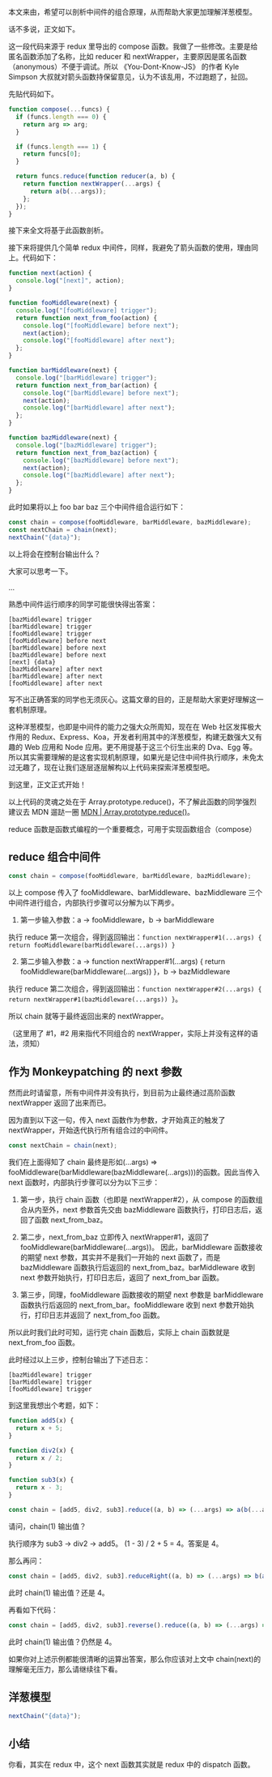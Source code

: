 本文来由，希望可以剖析中间件的组合原理，从而帮助大家更加理解洋葱模型。

话不多说，正文如下。

这一段代码来源于 redux 里导出的 compose 函数。我做了一些修改。主要是给匿名函数添加了名称，比如 reducer 和 nextWrapper，主要原因是匿名函数（anonymous）不便于调试。所以 《You-Dont-Know-JS》 的作者 Kyle Simpson 大叔就对箭头函数持保留意见，认为不该乱用，不过跑题了，扯回。

先贴代码如下。

```js
function compose(...funcs) {
  if (funcs.length === 0) {
    return arg => arg;
  }

  if (funcs.length === 1) {
    return funcs[0];
  }

  return funcs.reduce(function reducer(a, b) {
    return function nextWrapper(...args) {
      return a(b(...args));
    };
  });
}
```

接下来全文将基于此函数剖析。

接下来将提供几个简单 redux 中间件，同样，我避免了箭头函数的使用，理由同上。代码如下：

```js
function next(action) {
  console.log("[next]", action);
}

function fooMiddleware(next) {
  console.log("[fooMiddleware] trigger");
  return function next_from_foo(action) {
    console.log("[fooMiddleware] before next");
    next(action);
    console.log("[fooMiddleware] after next");
  };
}

function barMiddleware(next) {
  console.log("[barMiddleware] trigger");
  return function next_from_bar(action) {
    console.log("[barMiddleware] before next");
    next(action);
    console.log("[barMiddleware] after next");
  };
}

function bazMiddleware(next) {
  console.log("[bazMiddleware] trigger");
  return function next_from_baz(action) {
    console.log("[bazMiddleware] before next");
    next(action);
    console.log("[bazMiddleware] after next");
  };
}
```

此时如果将以上 foo bar baz 三个中间件组合运行如下：

```js
const chain = compose(fooMiddleware, barMiddleware, bazMiddleware);
const nextChain = chain(next);
nextChain("{data}");
```

以上将会在控制台输出什么？

大家可以思考一下。

...

熟悉中间件运行顺序的同学可能很快得出答案：

```
[bazMiddleware] trigger
[barMiddleware] trigger
[fooMiddleware] trigger
[fooMiddleware] before next
[barMiddleware] before next
[bazMiddleware] before next
[next] {data}
[bazMiddleware] after next
[barMiddleware] after next
[fooMiddleware] after next
```

写不出正确答案的同学也无须灰心。这篇文章的目的，正是帮助大家更好理解这一套机制原理。

这种洋葱模型，也即是中间件的能力之强大众所周知，现在在 Web 社区发挥极大作用的 Redux、Express、Koa，开发者利用其中的洋葱模型，构建无数强大又有趣的 Web 应用和 Node 应用。更不用提基于这三个衍生出来的 Dva、Egg 等。 所以其实需要理解的是这套实现机制原理，如果光是记住中间件执行顺序，未免太过无趣了，现在让我们逐层逐层解构以上代码来探索洋葱模型吧。

到这里，正文正式开始！

以上代码的灵魂之处在于 Array.prototype.reduce()，不了解此函数的同学强烈建议去 MDN 遛跶一圈 [MDN | Array.prototype.reduce()](https://developer.mozilla.org/zh-CN/docs/Web/JavaScript/Reference/Global_Objects/Array/Reduce)。

reduce 函数是函数式编程的一个重要概念，可用于实现函数组合（compose）

## reduce 组合中间件

```js
const chain = compose(fooMiddleware, barMiddleware, bazMiddleware);
```

以上 compose 传入了 fooMiddleware、barMiddleware、bazMiddleware 三个中间件进行组合，内部执行步骤可以分解为以下两步。

1. 第一步输入参数：a -> fooMiddleware，b -> barMiddleware

执行 reduce 第一次组合，得到返回输出：`function nextWrapper#1(...args) { return fooMiddleware(barMiddleware(...args)) }`

2. 第二步输入参数：a -> function nextWrapper#1(...args) { return fooMiddleware(barMiddleware(...args)) }，b -> bazMiddleware

执行 reduce 第二次组合，得到返回输出：`function nextWrapper#2(...args) { return nextWrapper#1(bazMiddleware(...args)) }`。

所以 chain 就等于最终返回出来的 nextWrapper。

（这里用了 #1，#2 用来指代不同组合的 nextWrapper，实际上并没有这样的语法，须知）

## 作为 Monkeypatching 的 next 参数

然而此时请留意，所有中间件并没有执行，到目前为止最终通过高阶函数 nextWrapper 返回了出来而已。

因为直到以下这一句，传入 next 函数作为参数，才开始真正的触发了 nextWrapper，开始迭代执行所有组合过的中间件。

```js
const nextChain = chain(next);
```

我们在上面得知了 chain 最终是形如(...args) => fooMiddleware(barMiddleware(bazMiddleware(...args)))的函数。因此当传入 next 函数时，内部执行步骤可以分为以下三步：

1. 第一步，执行 chain 函数（也即是 nextWrapper#2），从 compose 的函数组合从内至外，next 参数首先交由 bazMiddleware 函数执行，打印日志后，返回了函数 next_from_baz。

2. 第二步，next_from_baz 立即传入 nextWrapper#1，返回了 fooMiddleware(barMiddleware(...args))。 因此，barMiddleware 函数接收的期望 next 参数，其实并不是我们一开始的 next 函数了，而是 bazMiddleware 函数执行后返回的 next_from_baz。barMiddleware 收到 next 参数开始执行，打印日志后，返回了 next_from_bar 函数。

3. 第三步，同理，fooMiddleware 函数接收的期望 next 参数是 barMiddleware 函数执行后返回的 next_from_bar。fooMiddleware 收到 next 参数开始执行，打印日志并返回了 next_from_foo 函数。

所以此时我们此时可知，运行完 chain 函数后，实际上 chain 函数就是 next_from_foo 函数。

此时经过以上三步，控制台输出了下述日志：

```
[bazMiddleware] trigger
[barMiddleware] trigger
[fooMiddleware] trigger
```

到这里我想出个考题，如下：

```js
function add5(x) {
  return x + 5;
}

function div2(x) {
  return x / 2;
}

function sub3(x) {
  return x - 3;
}

const chain = [add5, div2, sub3].reduce((a, b) => (...args) => a(b(...args)));
```

请问，chain(1) 输出值？

执行顺序为 sub3 -> div2 -> add5。 (1 - 3) / 2 + 5 = 4。答案是 4。

那么再问：

```js
const chain = [add5, div2, sub3].reduceRight((a, b) => (...args) => b(a(...args)));
```

此时 chain(1) 输出值？还是 4。

再看如下代码：

```js
const chain = [add5, div2, sub3].reverse().reduce((a, b) => (...args) => b(a(...args)));
```

此时 chain(1) 输出值？仍然是 4。

如果你对上述示例都能很清晰的运算出答案，那么你应该对上文中 chain(next)的理解毫无压力，那么请继续往下看。

## 洋葱模型

```js
nextChain("{data}");
```

## 小结

你看，其实在 redux 中，这个 next 函数其实就是 redux 中的 dispatch 函数。
